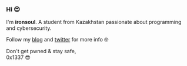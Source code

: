### Hi 😍

I'm __ironsoul__. A student from Kazakhstan passionate about programming and cybersecurity.

Follow my [blog](https://ironsoul.me) and [twitter](https://twitter.com/ironsoul0) for more info 🤓

Don't get pwned & stay safe,<br/>
0x1337 😎
